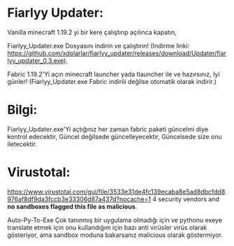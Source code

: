 # Fiarlyy Updater:


Vanilla minecraft 1.19.2 yi bir kere çalıştırıp açılınca kapatın,

Fiarlyy_Updater.exe Dosyasını indirin ve çalıştırın! (Indirme linki: https://github.com/xdolarlar/fiarlyy_updater/releases/download/Updater/fiarlyy_updater_0.3.exe),

Fabric 1.19.2'Yi açın minecraft launcher yada tlauncher ile ve hazırsınız, Iyi günler! (Fiarlyy_Updater.exe Fabric indirili değilse otomatik olarak indirir.)

# Bilgi:

Fiarlyy_Updater.exe'Yi açtığınız her zaman fabric paketi güncelmi diye kontrol edecektir, Güncel değilsede güncelleyecektir, Güncelsede size onu iletecektir.

# Virustotal:

https://www.virustotal.com/gui/file/3533e31de4fc139ecaba8e5ad8dbcfdd8976af8df9da3fccb3e33306d87a437d?nocache=1
4 security vendors and **no sandboxes flagged this file as malicious**. 

Auto-Py-To-Exe Çok tanınmış bir uygulama olmadığı için ve pythonu exeye translate etmek için onu kullandığım için bazı anti virüsler virüs olarak gösteriyor, ama sandbox moduna bakarsanız malicious olarak göstermiyor.

